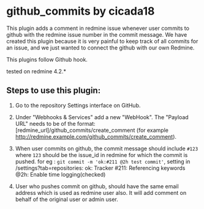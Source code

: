 # github_commits by cicada18
This plugin adds a comment in redmine issue whenever user commits to github with the redmine issue number in the commit message. We have created this plugin because it is very painful to keep track of all commits for an issue, and we just wanted to connect the github with our own Redmine. 

This plugins follow Github hook.

tested on redmine 4.2.*

## Steps to use this plugin:

1.  Go to the repository Settings interface on GitHub.
2.  Under "Webhooks & Services" add a new "WebHook". The "Payload URL" needs to be of the format:
    [redmine_url]/github_commits/create_comment (for example http://redmine.example.com/github_commits/create_comment).
3.  When user commits on github, the commit message should include `#123` where `123` should be the issue_id in redmine for which the commit is pushed. for eg : `git commit -m 'ok:#211 @2h test commit'`, setting in /settings?tab=repositories:
    ok: Tracker
    #211: Referencing keywords
    @2h:  Enable time logging(checked)
    

4. User who pushes commit on github, should have the same email address which is used as redmine user also. It will add comment on behalf of the original user or admin user.
